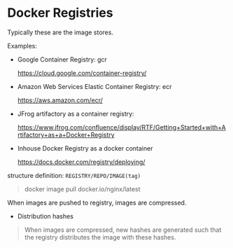 # Docker Registries

Typically these are the image stores.

Examples:

*   Google Container Registry: gcr

    https://cloud.google.com/container-registry/

*   Amazon Web Services Elastic Container Registry: ecr

    https://aws.amazon.com/ecr/

*   JFrog artifactory as a container registry:

    https://www.jfrog.com/confluence/display/RTF/Getting+Started+with+Artifactory+as+a+Docker+Registry

*   Inhouse Docker Registry as a docker container

    https://docs.docker.com/registry/deploying/

structure definition:
` REGISTRY/REPO/IMAGE(tag) `

>   docker image pull docker.io/nginx/latest

When images are pushed to registry, images are compressed.

* Distribution hashes

>   When images are compressed, new hashes are generated such that the registry distributes the image with these hashes.
